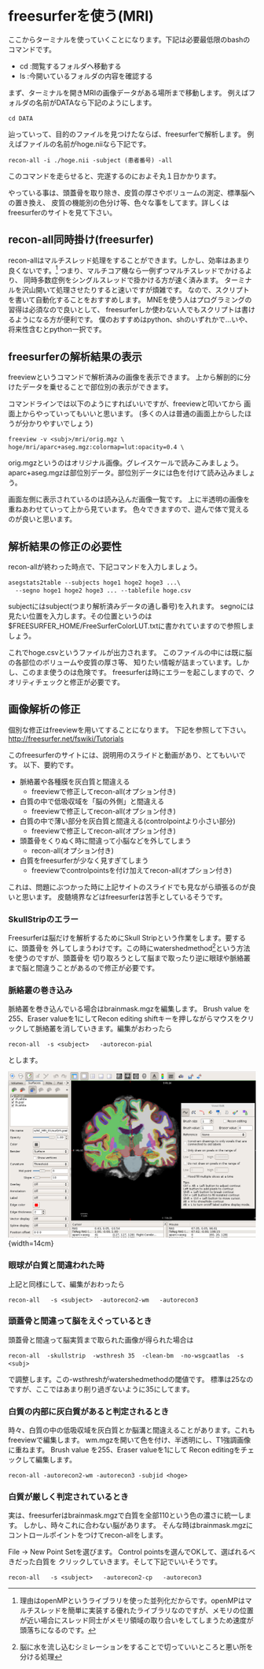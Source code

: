 # freesurferを使う(MRI)

ここからターミナルを使っていくことになります。下記は必要最低限のbashのコマンドです。
- cd :閲覧するフォルダへ移動する
- ls :今開いているフォルダの内容を確認する

まず、ターミナルを開きMRIの画像データがある場所まで移動します。
例えばフォルダの名前がDATAなら下記のようにします。
```{frame=single}
cd DATA
```
辿っていって、目的のファイルを見つけたならば、freesurferで解析します。
例えばファイルの名前がhoge.niiなら下記です。
```{frame=single}
recon-all -i ./hoge.nii -subject (患者番号) -all
```
このコマンドを走らせると、完遂するのにおよそ丸１日かかります。

やっている事は、頭蓋骨を取り除き、皮質の厚さやボリュームの測定、標準脳への置き換え、
皮質の機能別の色分け等、色々な事をしてます。詳しくはfreesurferのサイトを見て下さい。

## recon-all同時掛け(freesurfer)

recon-allはマルチスレッド処理をすることができます。しかし、効率はあまり良くないです。[^openMP]
つまり、マルチコア機なら一例ずつマルチスレッドでかけるより、
同時多数症例をシングルスレッドで掛かける方が速く済みます。
ターミナルを沢山開いて処理させたりすると速いですが煩雑です。
なので、スクリプトを書いて自動化することをおすすめします。
MNEを使う人はプログラミングの習得は必須なので良いとして、
freesurferしか使わない人でもスクリプトは書けるようになる方が便利です。
僕のおすすめはpython、shのいずれかで…いや、将来性含むとpython一択です。

[^openMP]:理由はopenMPというライブラリを使った並列化だからです。openMPはマルチスレッドを簡単に実装する優れたライブラリなのですが、メモリの位置が近い場合にスレッド同士がメモリ領域の取り合いをしてしまうため速度が頭落ちになるのです。

## freesurferの解析結果の表示

freeviewというコマンドで解析済みの画像を表示できます。
上から解剖的に分けたデータを乗せることで部位別の表示ができます。

コマンドラインでは以下のようにすればいいですが、freeviewと叩いてから
画面上からやっていってもいいと思います。
(多くの人は普通の画面上からしたほうが分かりやすいでしょう)

```{frame=single}
freeview -v <subj>/mri/orig.mgz \
hoge/mri/aparc+aseg.mgz:colormap=lut:opacity=0.4 \
```

orig.mgzというのはオリジナル画像。グレイスケールで読みこみましょう。
aparc+aseg.mgzは部位別データ。部位別データには色を付けて読み込みましょう。

画面左側に表示されているのは読み込んだ画像一覧です。
上に半透明の画像を重ねあわせていって上から見ています。
色々できますので、遊んで体で覚えるのが良いと思います。


## 解析結果の修正の必要性

recon-allが終わった時点で、下記コマンドを入力しましょう。
```{frame=single}
asegstats2table --subjects hoge1 hoge2 hoge3 ...\
  --segno hoge1 hoge2 hoge3 ... --tablefile hoge.csv
```
subjectにはsubject(つまり解析済みデータの通し番号)を入れます。
segnoには見たい位置を入力します。その位置というのは
$FREESURFER_HOME/FreeSurferColorLUT.txtに書かれていますので参照しましょう。

これでhoge.csvというファイルが出力されます。
このファイルの中には既に脳の各部位のボリュームや皮質の厚さ等、
知りたい情報が詰まっています。しかし、このまま使うのは危険です。
freesurferは時にエラーを起こしますので、クオリティチェックと修正が必要です。

## 画像解析の修正

個別な修正はfreeviewを用いてすることになります。
下記を参照して下さい。
http://freesurfer.net/fswiki/Tutorials

このfreesurferのサイトには、説明用のスライドと動画があり、とてもいいです。
以下、要約です。

+ 脈絡叢や各種膜を灰白質と間違える
	- freeviewで修正してrecon-all(オプション付き)
+ 白質の中で低吸収域を「脳の外側」と間違える
	- freeviewで修正してrecon-all(オプション付き)
+ 白質の中で薄い部分を灰白質と間違える(controlpointより小さい部分)
	- freeviewで修正してrecon-all(オプション付き)
+ 頭蓋骨をくりぬく時に間違って小脳などを外してしまう
	- recon-all(オプション付き)
+ 白質をfreesurferが少なく見すぎてしまう
	- freeviewでcontrolpointsを付け加えてrecon-all(オプション付き)

これは、問題にぶつかった時に上記サイトのスライドでも見ながら頑張るのが良いと思います。
皮髄境界などはfreesurferは苦手としているそうです。

### SkullStripのエラー

Freesurferは脳だけを解析するためにSkull Stripという作業をします。要するに、頭蓋骨を
外してしまうわけです。この時にwatershedmethod[^strip]という方法を使うのですが、頭蓋骨を
切り取ろうとして脳まで取ったり逆に眼球や脈絡叢まで脳と間違うことがあるので修正が必要です。

[^strip]:脳に水を流し込むシミレーションをすることで切っていいところと悪い所を分ける処理

### 脈絡叢の巻き込み

脈絡叢を巻き込んでいる場合はbrainmask.mgzを編集します。
Brush value を255、Eraser valueを1にしてRecon editing
shiftキーを押しながらマウスをクリックして脈絡叢を消していきます。編集がおわったら
```{frame=single}
recon-all  -s <subject>   -autorecon-pial
```
とします。

![freeviewによる編集](img/freeview2.png){width=14cm}

### 眼球が白質と間違われた時

上記と同様にして、編集がおわったら
```{frame=single}
recon-all   -s <subject>  -autorecon2-wm   -autorecon3
```

### 頭蓋骨と間違って脳をえぐっているとき

頭蓋骨と間違って脳実質まで取られた画像が得られた場合は
```{frame=single}
recon-all  -skullstrip  -wsthresh 35  -clean-bm  -no-wsgcaatlas  -s <subj>
```
で調整します。この-wsthreshがwatershedmethodの閾値です。
標準は25なのですが、ここではあまり削り過ぎないように35にしてます。

### 白質の内部に灰白質があると判定されるとき

時々、白質の中の低吸収域を灰白質とか脳溝と間違えることがあります。これもfreeviewで編集します。
wm.mgzを開いて色を付け、半透明にし、T1強調画像に重ねます。
Brush value を255、Eraser valueを1にして
Recon editingをチェックして編集します。

```{frame=single}
recon-all -autorecon2-wm -autorecon3 -subjid <hoge>
```

### 白質が厳しく判定されているとき

実は、freesurferはbrainmask.mgzで白質を全部110という色の濃さに統一します。
しかし、時々これに合わない脳があります。
そんな時はbrainmask.mgzにコントロールポイントをつけてrecon-allをします。

File -> New Point Setを選びます。
Control pointsを選んでOKして、選ばれるべきだった白質を
クリックしていきます。そして下記でいいそうです。

```{frame=single}
recon-all   -s <subject>   -autorecon2-cp   -autorecon3
```
